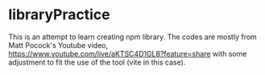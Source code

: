 ﻿# libraryPractice

This is an attempt to learn creating npm library.
The codes are mostly from Matt Pocock's Youtube video, https://www.youtube.com/live/aKTSC4D1GL8?feature=share with some adjustment to fit the use of the tool (vite in this case).
